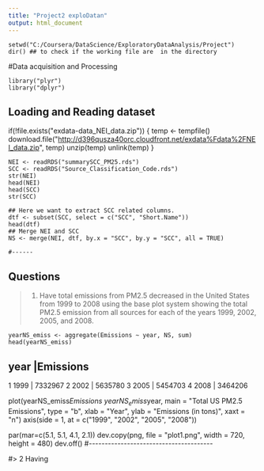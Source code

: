 ```yaml
---
title: "Project2 exploDatan"
output: html_document
---
```


```r{}
setwd("C:/Coursera/DataScience/ExploratoryDataAnalysis/Project")
dir() ## to check if the working file are  in the directory
```
#Data acquisition and Processing
```{r}
library("plyr")
library("dplyr")
```
## Loading and Reading dataset
if(!file.exists("exdata-data_NEI_data.zip")) {
        temp <- tempfile()
        download.file("http://d396qusza40orc.cloudfront.net/exdata%Fdata%2FNEI_data.zip", temp)
        unzip(temp)
        unlink(temp)
}
```{r}
NEI <- readRDS("summarySCC_PM25.rds")
SCC <- readRDS("Source_Classification_Code.rds")
str(NEI)
head(NEI)
head(SCC)
str(SCC)

## Here we want to extract SCC related columns.
dtf <- subset(SCC, select = c("SCC", "Short.Name"))
head(dtf)
## Merge NEI and SCC
NS <- merge(NEI, dtf, by.x = "SCC", by.y = "SCC", all = TRUE)

#------
```
## Questions

>1. Have total emissions from PM2.5 decreased in the United States from 1999 to 2008 using the base plot system
showing the total PM2.5 emission from all sources for each of the years 1999, 2002, 2005, and 2008.

```{r}
yearNS_emiss <- aggregate(Emissions ~ year, NS, sum)
head(yearNS_emiss)
```
  year |Emissions
  ---------------
1 1999 | 7332967
2 2002 | 5635780
3 2005 | 5454703
4 2008 | 3464206

plot(yearNS_emiss$Emissions ~ yearNS_emiss$year, main = "Total US PM2.5 Emissions",
        type = "b", xlab = "Year", ylab = "Emissions (in tons)", xaxt = "n")
axis(side = 1, at = c("1999", "2002", "2005", "2008"))

par(mar=c(5.1, 5.1, 4.1, 2.1))
dev.copy(png, file = "plot1.png", width = 720, height = 480)
dev.off()
#---------------------------------------

#> 2 Having 


